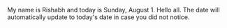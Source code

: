 My name is Rishabh and today is Sunday, August 1. Hello all. The date will automatically update to today's date in case you did not notice.
